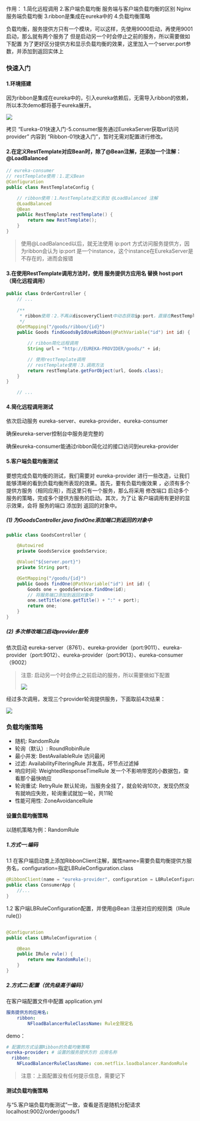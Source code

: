 作用：
1.简化远程调用
2.客户端负载均衡
服务端与客户端负载均衡的区别
Nginx服务端负载均衡
3.ribbon是集成在eureka中的
4.负载均衡策略


负载均衡，服务提供方只有一个模块，可以这样，先使用9000启动，再使用9001启动，那么就有两个服务了
但是启动另一个时会停止之前的服务，所以需要做如下配置
为了更好区分提供方和显示负载均衡的效果，这里加入一个server.port参数，并添加到返回实体上

### 快速入门
#### 1.环境搭建

因为ribbon是集成在eureka中的，引入eureka依赖后，无需导入ribbon的依赖，所以本次demo都将基于eureka展开。

![](ribbon/image-20220621083752731.png)

拷贝 “Eureka-01快速入门-5.consumer服务通过EurekaServer获取url访问provider” 内容到 “Ribbon-01快速入门”，暂时无需对配置进行修改。



#### 2.在定义RestTemplate对应Bean时，除了@Bean注解，还添加一个注解：@LoadBalanced
```java
// eureka-consumer
// restTemplate使用：1.定义Bean
@Configuration
public class RestTemplateConfig {

    // ribbon使用：1.RestTemplate定义添加 @LoadBalanced 注解
    @LoadBalanced
    @Bean
    public RestTemplate restTemplate() {
        return new RestTemplate();
    }
}

```
> 使用@LoadBalanced以后，就无法使用 ip:port 方式访问服务提供方，因为ribbon会认为 ip:port 是一个instance，这个instance在EurekaServer是不存在的，进而会报错


#### 3.在使用RestTemplate调用方法时，使用 服务提供方应用名 替换 host:port （简化远程调用）
```java
public class OrderController {
    // ...
    
    /**
     * ribbon使用：2.不再从discoveryClient中动态获取ip:port，直接在RestTemplate方法调用中使用 服务应用名 替换 ip:port (简化远程调用)
     */
    @GetMapping("/goods/ribbon/{id}")
    public Goods findGoodsByIdUseRibbon(@PathVariable("id") int id) {

        // ribbon简化远程调用
        String url = "http://EUREKA-PROVIDER/goods/" + id;

        // 使用restTemplate调用
        // restTemplate使用：3.调用方法
        return restTemplate.getForObject(url, Goods.class);
    }
}

    // ...
```

#### 4.简化远程调用测试
依次启动服务 eureka-server、eureka-provider、eureka-consumer

确保eureka-server控制台中服务是完整的

确保eureka-consumer能通过ribbon简化过的接口访问到eureka-provider


#### 5.客户端负载均衡测试
要想完成负载均衡的测试，我们需要对 eureka-provider 进行一些改造，让我们能够清晰的看到负载均衡所表现的效果。首先，要有负载均衡效果
，必须有多个提供方服务（相同应用），而这里只有一个服务，那么将采用 修改端口 启动多个服务的策略，完成多个提供方服务的启动。其次，为了让
客户端调用有更好的显示效果，会将 服务的端口 添加到 返回的对象中。

##### (1) 为GoodsController.java findOne添加端口到返回的对象中
```java
public class GoodsController {

    @Autowired
    private GoodsService goodsService;

    @Value("${server.port}")
    private String port;

    @GetMapping("/goods/{id}")
    public Goods findOne(@PathVariable("id") int id) {
        Goods one = goodsService.findOne(id);
        // 将服务端口添加到返回对象中
        one.setTitle(one.getTitle() + ":" + port);
        return one;
    }
}
```

##### (2) 多次修改端口启动provider服务
依次启动 eureka-server（8761）、eureka-provider（port:9011）、eureka-provider（port:9012）、eureka-provider（port:9013）、eureka-consumer（9002）

> 注意: 启动另一个时会停止之前启动的服务，所以需要做如下配置
>
> ![](ribbon/image-20220621094704184.png)

经过多次调用，发现三个provider轮询提供服务，下面取前4次结果：

![](ribbon/image-20220621095521296.png)


### 负载均衡策略
- 随机: RandomRule
- 轮询（默认）: RoundRobinRule
- 最小并发: BestAvailableRule 访问最闲
- 过滤: AvailabilityFilteringRule 并发高，坏节点过滤掉
- 响应时间: WeightedResponseTimeRule 发一个不影响带宽的小数据包，查看那个最快响应
- 轮询重试: RetryRule 默认轮询，当服务全挂了，就会轮询10次，发现仍然没有就响应失败，轮询重试就加一轮，共11轮
- 性能可用性: ZoneAvoidanceRule

#### 设置负载均衡策略
以随机策略为例：RandomRule
##### 1.方式一:编码
1.1 在客户端启动类上添加RibbonClient注解，属性name=需要负载均衡提供方服务名，configuration=指定LBRuleConfiguration.class
```java
@RibbonClient(name = "eureka-provider", configuration = LBRuleConfiguration.class)
public class ConsumerApp {
    //...
}
```
1.2 客户端LBRuleConfiguration配置，并使用@Bean 注册对应的规则类（IRule rule()）
```java

@Configuration
public class LBRuleConfiguration {

    @Bean
    public IRule rule() {
        return new RandomRule();
    }
}

```
##### 2.方式二:配置（优先级高于编码）
在客户端配置文件中配置 application.yml
```yaml
服务提供方的应用名:
    ribbon:
        NFloadBalancerRuleClassName: Rule全限定名
```
demo：
```yaml
# 配置的方式设置Ribbon的负载均衡策略
eureka-provider: # 设置的服务提供方的 应用名称
  ribbon:
    NFLoadBalancerRuleClassName: com.netflix.loadbalancer.RandomRule
```
> 注意：上面配置没有任何提示信息，需要记下

#### 测试负载均衡策略
与“5.客户端负载均衡测试”一致，查看是否是随机分配请求
localhost:9002/order/goods/1